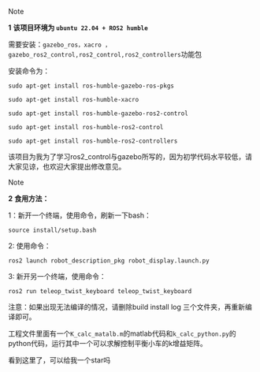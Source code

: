 > [!NOTE]
>**1**
> **该项目环境为 `ubuntu 22.04 + ROS2 humble`**

需要安装：`gazebo_ros，xacro ，gazebo_ros2_control,ros2_control,ros2_controllers`功能包

安装命令为：

 

```
sudo apt-get install ros-humble-gazebo-ros-pkgs
```

```
sudo apt-get install ros-humble-xacro
```

```
sudo apt-get install ros-humble-gazebo-ros2-control 
```

```
sudo apt-get install ros-humble-ros2-control
```

```
sudo apt-get install ros-humble-ros2-controllers
```

该项目为我为了学习ros2_control与gazebo所写的，因为初学代码水平较低，请大家见谅，也欢迎大家提出修改意见。

> [!NOTE]
>**2**
>**食用方法：**

  1：新开一个终端，使用命令，刷新一下bash：

```
source install/setup.bash
```

  2: 使用命令：

```
ros2 launch robot_description_pkg robot_display.launch.py
```


  3: 新开另一个终端，使用命令：

```
ros2 run teleop_twist_keyboard teleop_twist_keyboard
```


  注意：如果出现无法编译的情况，请删除build install log 三个文件夹，再重新编译即可。
  

工程文件里面有一个`K_calc_matalb.m`的matlab代码和`k_calc_python.py`的python代码，运行其中一个可以求解控制平衡小车的k增益矩阵。

看到这里了，可以给我一个star吗
